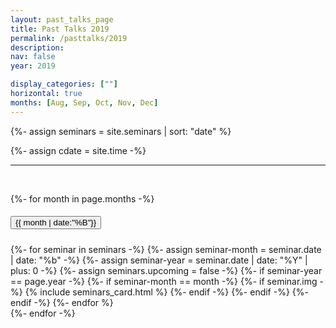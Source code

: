 ```yaml
---
layout: past_talks_page
title: Past Talks 2019
permalink: /pasttalks/2019
description: 
nav: false
year: 2019

display_categories: [""]
horizontal: true
months: [Aug, Sep, Oct, Nov, Dec]
---
```



{%- assign seminars = site.seminars | sort: "date"  %}

{%- assign cdate = site.time  -%}

<hr>



    
<br>


<!-- {{ cdate }} -->

<div id="accordion">

{%- for month in page.months -%}

<div class="card">
    <div class="card-header" id={{month}}>
      <h5 class="mb-0 month">
        <button class="btn btn-link" data-toggle="collapse" data-target="#{{month}}1" aria-expanded="false" aria-controls="{{month}}1">
        {{ month | date:"%B"}}
        </button>
      </h5>
    </div>
    <div id="{{month}}1" class="collapse show" aria-labelledby="{{month}}" data-parent="#accordion">
      <div class="card-body">
        <div class="seminars">
          <div class="container">
            <div class="grid">
              {%- for seminar in seminars -%}
                {%- assign seminar-month = seminar.date | date: "%b" -%}
                {%- assign seminar-year = seminar.date | date: "%Y"  | plus: 0 -%}
                {%- assign seminars.upcoming = false -%}
                {%- if seminar-year == page.year -%}
                  {%- if seminar-month == month -%}
                    {%- if seminar.img -%}
                      {% include seminars_card.html %}
                    {%- endif -%}
                  {%- endif -%}
                {%- endif -%}
              {%- endfor %}
            </div>
          </div>
        </div>
      </div>
    </div>
  </div>
{%- endfor -%}

</div>




